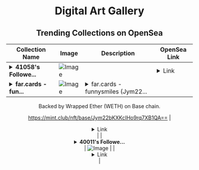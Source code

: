 <div align="center">

# Digital Art Gallery

## Trending Collections on OpenSea

| Collection Name                       | Image                                                                                     | Description                       | OpenSea Link                                                                                          |
|---------------------------------------|-------------------------------------------------------------------------------------------|-----------------------------------|--------------------------------------------------------------------------------------------------------|
| **<details><summary>41058's Followe...</summary>41058's Follower</details>** | ![Image](https://i.seadn.io/s/raw/files/19f9f090920392cc3650cbdf4361755b.png?w=500&auto=format?w=200&auto=format) |  | <details><summary>Link</summary>[41058's Follower](https://opensea.io/collection/41058-s-follower)</details> |
| **<details><summary>far.cards - fun...</summary>far.cards - funnysmiles</details>** | ![Image](https://i.seadn.io/s/raw/files/4b4e9c5d5aecf0614fe3f23a14091905.png?w=500&auto=format?w=200&auto=format) | <details><summary>far.cards - funnysmiles (Jym22...</summary>far.cards - funnysmiles (Jym22bKXKcIHo9rq7XB1QA==) is a Bonding Curved ERC-1155 token created on mint.club.

Backed by Wrapped Ether (WETH) on Base chain.

https://mint.club/nft/base/Jym22bKXKcIHo9rq7XB1QA==</details> | <details><summary>Link</summary>[far.cards - funnysmiles](https://opensea.io/collection/far-cards-funnysmiles)</details> |
| **<details><summary>40011's Followe...</summary>40011's Follower</details>** | ![Image](https://i.seadn.io/s/raw/files/19f9f090920392cc3650cbdf4361755b.png?w=500&auto=format?w=200&auto=format) |  | <details><summary>Link</summary>[40011's Follower](https://opensea.io/collection/40011-s-follower)</details> |

</div>